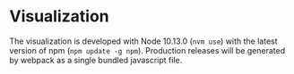 # Visualization

The visualization is developed with Node 10.13.0 (`nvm use`) with the latest
version of npm (`npm update -g npm`). Production releases will be generated by
webpack as a single bundled javascript file.
